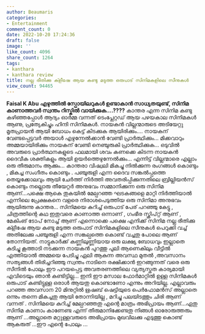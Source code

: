 ```yaml
---
author: Beaumaris
categories:
- Entertainment
comment_count: 0
date: 2022-10-20 17:24:36
draft: false
image: ''
like_count: 4096
share_count: 1264
tags:
- kanthara
- kanthara review
title: നല്ല രീതിക്കു ക്ളീഷേ ആയ കണ്ടു മടുത്ത ഒരുപാട് സിനിമകളിലെ സീനുകൾ
view_count: 94465
---
```


**Faisal K Abu** **എഴുത്തിൽ സ്പോയിലറുകൾ ഉണ്ടാകാൻ സാധ്യതയുണ്ട്, സിനിമ കാണാത്തവർ സ്വന്തം റിസ്കിൽ വായിക്കുക....????** കാന്തര എന്ന സിനിമ കണ്ടു കഴിഞ്ഞപ്പോൾ ആദ്യം ഓർമ്മ വന്നത് ടെംപ്ലേറ്റഡ് ആയ പഴയകാല സിനിമകൾ ആണു, പ്രത്യേകിച്ചും ഹിന്ദി സിനിമകൾ. നായകൻ വില്ലന്മാരുടെ അടിയേറ്റു മൃതപ്രായൻ ആയി ബോധം കെട്ട് കിടക്കുക ആയിരിക്കും.... നായകന് വേണ്ടപ്പെട്ടവർ അയാൾ എഴുന്നേൽക്കാൻ വേണ്ടി പ്രാർത്ഥിക്കും... മിക്കവാറും അമ്മയായിരിക്കും നായകന് വേണ്ടി നെഞ്ചുരുകി പ്രാർത്ഥിക്കുക... ഒടുവിൽ അവരുടെ പ്രാർത്ഥനകളുടെ ഫലമായി ശവം കണക്കെ കിടന്ന നായകൻ ദൈവീക ശക്തികളും ആയി ഉയർത്തെഴുന്നേൽക്കും... എന്നിട്ട് വില്ലന്മാരെ എല്ലാം ഒരു തീരുമാനം ആക്കും... കാന്തരാ വിഷ്വലി മികച്ചു നിൽക്കുന്ന രംഗങ്ങൾ കൊണ്ടും , മികച്ച സംഗീതം കൊണ്ടും . പഞ്ചുരുളി എന്ന ദൈവ സങ്കൽപ്പത്തെ തെയ്യക്കോലവും ആയി ചേർത്ത് നിർത്തി അവതരിപ്പിക്കുന്നതിലെ ബ്രില്ലിയൻസ് കൊണ്ടും നല്ലൊരു തീയേറ്റർ അനുഭവം സമ്മാനിക്കുന്ന ഒരു സിനിമ ആണ്...പക്ഷെ ആകെ തുകയിൽ മേല്പറഞ്ഞ ഘടകങ്ങളെ മാറ്റി നിർത്തിയാൽ എന്നിലെ പ്രേക്ഷകനെ വളരെ നിരാശപെടുത്തിയ ഒരു സിനിമാ അനുഭവം ആയിരുന്നു കാന്തര... സിനിമയെ കുറിച്ച് ഒരുപാട് പേര് പറഞ്ഞു കേട്ടു , ചിത്രത്തിന്റെ കഥ ഇതുവരെ കാണാത്ത ഒന്നാണ് , ഗംഭീര സ്ക്രിപ്റ്റ് ആണ് , മേകിംങ് ടോപ് നോച്ച്‌ ആണ് എന്നൊക്കെ പക്ഷെ എനിക്ക് സിനിമ നല്ല രീതിക്കു ക്ളീഷേ ആയ കണ്ടു മടുത്ത ഒരുപാട് സിനിമകളിലെ സീനുകൾ പെറുക്കി വച്ച് അതിലേക്കു പഞ്ചുരുളി എന്ന സങ്കല്പത്തെ കൊണ്ട് വച്ചതു പോലെ ആണ് തോന്നിയത്. നാട്ടുകാർക്ക് കണ്ണിലുണ്ണിയായ ഒരു ലക്ഷ്യ ബോധവും ഇല്ലാതെ കുടിച്ചു കൂത്താടി നടക്കുന്ന നായകൻ പുറത്തു പുലി ആണെകിലും വീട്ടിൽ എത്തിയാൽ അമ്മയെ പേടിച്ചു ഏലി ആകുന്ന അവസ്ഥ മുതൽ ,അവസാനം സത്യങ്ങൾ തിരിച്ചറിഞ്ഞു സ്വന്തം നാടിനെ രക്ഷിക്കാൻ ഇറങ്ങുന്നത് വരെ ഒരു സീനിൽ പോലും ഈ പറയപ്പെട്ട അവതരണത്തിലെ വ്യത്യസ്തത കാര്യമായി എവിടെയും ഞാൻ കണ്ടിട്ടില്ല... ഇനി ഈ മസാല ഫോർമാറ്റിൽ ഉള്ള സിനിമകൾ ഒരുപാട് കണ്ടിട്ടുള്ള ഒരാൾ ആയതു കൊണ്ടാണോ എന്നും അറിയില്ല. എല്ലാവരും പറഞ്ഞ അവസാന 20 മിനുറ്റിൽ ഋഷബ്‌ ഷെട്ടിയുടെ പെർഫോമൻസ് അല്ലാതെ ഒന്നും തന്നെ മികച്ചതു ആയി തോന്നിയില്ല , മറിച്ചു പലയിടത്തും ചിരി ആണ് വന്നത് . സിനിമയെ കുറിച്ച് മേല്പറഞ്ഞതു എന്റെ മാത്രം അഭിപ്രായം ആണ്...ഏതു സിനിമ കാണാം കാണേണ്ട എന്ന് തീരുമാനിക്കേണ്ടതു നിങ്ങൾ ഓരോരുത്തരും ആണ് ...അല്ലാതെ മറ്റുള്ളവരുടെ അഭിപ്രായം മുഖവിലക്കു എടുത്തു കൊണ്ട് ആകരുത് ...ഈ എന്റെ പോലും ...
